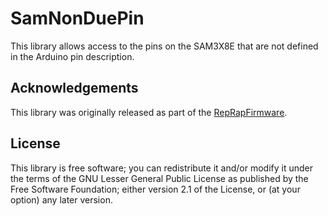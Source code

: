 # SamNonDuePin

This library allows access to the pins on the SAM3X8E that are not defined in the Arduino
pin description.

## Acknowledgements

This library was originally released as part of the [RepRapFirmware](https://github.com/dc42/RepRapFirmware).

## License

This library is free software; you can redistribute it and/or modify it under the terms of the GNU Lesser General Public License as published by the Free Software Foundation; either version 2.1 of the License, or (at your option) any later version.